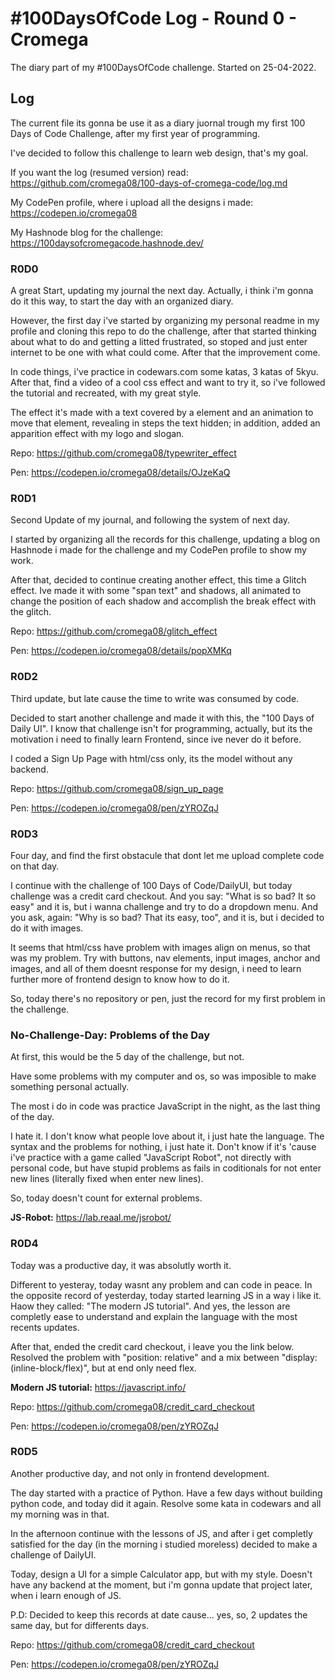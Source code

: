 # #100DaysOfCode Log - Round 0 - Cromega

The diary part of my #100DaysOfCode challenge. Started on 25-04-2022.

## Log

The current file its gonna be use it as a diary juornal trough my first 100 Days of Code Challenge, after my first year of programming.

I've decided to follow this challenge to learn web design, that's my goal.

If you want the log (resumed version) read: https://github.com/cromega08/100-days-of-cromega-code/log.md

My CodePen profile, where i upload all the designs i made: https://codepen.io/cromega08

My Hashnode blog for the challenge: https://100daysofcromegacode.hashnode.dev/

### R0D0
 
A great Start, updating my journal the next day. Actually, i think i'm gonna do it this way, to start the day with an organized diary. 
 
However, the first day i've started by organizing my personal readme in my profile and cloning this repo to do the challenge, after that started thinking about what to do and getting a litted frustrated, so stoped and just enter internet to be one with what could come. After that the improvement come.
 
In code things, i've practice in codewars.com some katas, 3 katas of 5kyu. After that, find a video of a cool css effect and want to try it, so i've followed the tutorial and recreated, with my great style.

The effect it's made with a text covered by a element and an animation to move that element, revealing in steps the text hidden; in addition, added an apparition effect with my logo and slogan.

Repo: https://github.com/cromega08/typewriter_effect

Pen: https://codepen.io/cromega08/details/OJzeKaQ

### R0D1

Second Update of my journal, and following the system of next day.

I started by organizing all the records for this challenge, updating a blog on Hashnode i made for the challenge and my CodePen profile to show my work.

After that, decided to continue creating another effect, this time a Glitch effect. Ive made it with some "span text" and shadows, all animated to change the position of each shadow and accomplish the break effect with the glitch.

Repo: https://github.com/cromega08/glitch_effect

Pen: https://codepen.io/cromega08/details/popXMKq

### R0D2

Third update, but late cause the time to write was consumed by code.

Decided to start another challenge and made it with this, the "100 Days of Daily UI". I know that challenge isn't for programming, actually, but its the motivation i need to finally learn Frontend, since ive never do it before.

I coded a Sign Up Page with html/css only, its the model without any backend.

Repo: https://github.com/cromega08/sign_up_page

Pen: https://codepen.io/cromega08/pen/zYROZqJ

### R0D3

Four day, and find the first obstacule that dont let me upload complete code on that day.

I continue with the challenge of 100 Days of Code/DailyUI, but today challenge was a credit card checkout. And you say: "What is so bad? It so easy" and it is, but i wanna challenge and try to do a dropdown menu. And you ask, again: "Why is so bad? That its easy, too", and it is, but i decided to do it with images.

It seems that html/css have problem with images align on menus, so that was my problem. Try with buttons, nav elements, input images, anchor and images, and all of them doesnt response for my design, i need to learn further more of frontend design to know how to do it.

So, today there's no repository or pen, just the record for my first problem in the challenge.

### No-Challenge-Day: Problems of the Day

At first, this would be the 5 day of the challenge, but not.

Have some problems with my computer and os, so was imposible to make something personal actually.

The most i do in code was practice JavaScript in the night, as the last thing of the day. 

I hate it. I don't know what people love about it, i just hate the language. The syntax and the problems for nothing, i just hate it. Don't know if it's 'cause i've practice with a game called "JavaScript Robot", not directly with personal code, but have stupid problems as fails in coditionals for not enter new lines (literally fixed when enter new lines).

So, today doesn't count for external problems.

**JS-Robot:** https://lab.reaal.me/jsrobot/

### R0D4

Today was a productive day, it was absolutly worth it.

Different to yesteray, today wasnt any problem and can code in peace. In the opposite record of yesterday, today started learning JS in a way i like it.
Haow they called: "The modern JS tutorial". And yes, the lesson are completly ease to understand and explain the language with the most recents updates.

After that, ended the credit card checkout, i leave you the link below. Resolved the problem with "position: relative" and a mix between "display: (inline-block/flex)", but at end only need flex.

**Modern JS tutorial:** https://javascript.info/

Repo: https://github.com/cromega08/credit_card_checkout

Pen: https://codepen.io/cromega08/pen/zYROZqJ 

### R0D5

Another productive day, and not only in frontend development.

The day started with a practice of Python. Have a few days without building python code, and today did it again. Resolve some kata in codewars and all my morning was in that.

In the afternoon continue with the lessons of JS, and after i get completly satisfied for the day (in the morning i studied moreless) decided to make a challenge of DailyUI.

Today, design a UI for a simple Calculator app, but with my style. Doesn't have any backend at the moment, but i'm gonna update that project later, when i learn enough of JS.

P.D: Decided to keep this records at date cause... yes, so, 2 updates the same day, but for differents days.

Repo: https://github.com/cromega08/credit_card_checkout

Pen: https://codepen.io/cromega08/pen/zYROZqJ 
